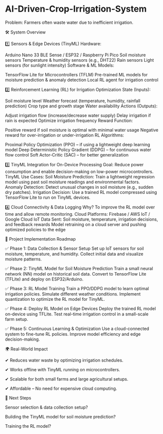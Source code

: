 # AI-Driven-Crop-Irrigation-System
Problem: Farmers often waste water due to inefficient irrigation.

🛠 System Overview

1️⃣ Sensors & Edge Devices (TinyML)
Hardware:

Arduino Nano 33 BLE Sense / ESP32 / Raspberry Pi Pico
Soil moisture sensors
Temperature & humidity sensors (e.g., DHT22)
Rain sensors
Light sensors (for sunlight intensity)
Software & ML Models:

TensorFlow Lite for Microcontrollers (TFLM)
Pre-trained ML models for moisture prediction & anomaly detection
Local RL agent for irrigation control

2️⃣ Reinforcement Learning (RL) for Irrigation Optimization
State (Inputs):

Soil moisture level
Weather forecast (temperature, humidity, rainfall prediction)
Crop type and growth stage
Water availability
Actions (Outputs):

Adjust irrigation flow (increase/decrease water supply)
Delay irrigation if rain is expected
Optimize irrigation frequency
Reward Function:

Positive reward if soil moisture is optimal with minimal water usage
Negative reward for over-irrigation or under-irrigation
RL Algorithms:

Proximal Policy Optimization (PPO) – if using a lightweight deep learning model
Deep Deterministic Policy Gradient (DDPG) – for continuous water flow control
Soft Actor-Critic (SAC) – for better generalization

3️⃣ TinyML Integration for On-Device Processing
Goal: Reduce power consumption and enable decision-making on low-power microcontrollers.
TinyML Use Cases:
Soil Moisture Prediction: Train a lightweight regression model using past soil moisture readings and environmental factors.
Anomaly Detection: Detect unusual changes in soil moisture (e.g., sudden dry patches).
Irrigation Decision: Use a trained RL model compressed using TensorFlow Lite to run on TinyML devices.

4️⃣ Cloud Connectivity & Data Logging
Why? To improve the RL model over time and allow remote monitoring.
Cloud Platforms: Firebase / AWS IoT / Google Cloud IoT
Data Sent:
Soil moisture, temperature, irrigation decisions, and feedback rewards
Model retraining on a cloud server and pushing optimized policies to the edge

🚀 Project Implementation Roadmap

✅ Phase 1: Data Collection & Sensor Setup
Set up IoT sensors for soil moisture, temperature, and humidity.
Collect initial data and visualize moisture patterns.

✅ Phase 2: TinyML Model for Soil Moisture Prediction
Train a small neural network (NN) model on historical soil data.
Convert to TensorFlow Lite (TFLite) and deploy on ESP32/Arduino.

✅ Phase 3: RL Model Training
Train a PPO/DDPG model to learn optimal irrigation policies.
Simulate different weather conditions.
Implement quantization to optimize the RL model for TinyML.

✅ Phase 4: Deploy RL Model on Edge Devices
Deploy the trained RL model on-device using TFLite.
Test real-time irrigation control in a small-scale farm setup.

✅ Phase 5: Continuous Learning & Optimization
Use a cloud-connected system to fine-tune RL policies.
Improve model efficiency and edge decision-making.

🌍 Real-World Impact

✔ Reduces water waste by optimizing irrigation schedules.

✔ Works offline with TinyML running on microcontrollers.

✔ Scalable for both small farms and large agricultural setups.

✔ Affordable – No need for expensive cloud computing.

📌 Next Steps

Sensor selection & data collection setup?

Building the TinyML model for soil moisture prediction?

Training the RL model?
